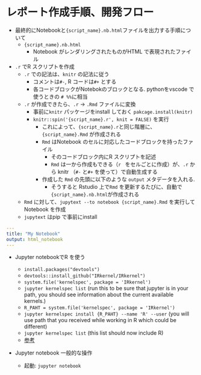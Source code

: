 # レポート作成手順、開発フロー
- 最終的にNotebookと`{script_name}.nb.html`ファイルを出力する手順について
  - `{script_name}.nb.html`
    - Notebook がレンダリングされたものがHTML で表現されたファイル
- `.r` でR スクリプトを作成
  - `.r` での記法は、`knitr` の記法に従う
    - コメントは`#-`, R コードは`#+` とする
    - 各コードブロックがNotebokのブロックとなる. pythonをvscode で使うときの `# %%`に相当
  - `.r` が作成できたら、`.r` -> `.Rmd` ファイルに変換
    - 事前に`knitr` パッケージをinstall しておく `pakcage.install(knitr)`
    - `knitr::spin('{script_name}.r', knit = FALSE)` を実行
      - これによって、`{script_name}.r`と同じ階層に、`{script_name}.Rmd` が作成される
      - `Rmd` はNotebook のセルに対応したコードブロックを持ったファイル
        - そのコードブロック内にR スクリプトを記述
        - `Rmd` は一から作成もできる（```r ``` をセルごとに作成）が、`.r` から knitr （`#-` と`#+` を使って）で自動生成する
      - 作成した `Rmd` の先頭に以下のような `output` メタデータを入れる.
        - そうすると Rstudio 上で`Rmd` を更新するたびに、自動で`{script_name}.nb.html`が作成される
  - `Rmd` に対して、`jupytext --to notebook {script_name}.Rmd` を実行してNotebook を作成
  - `jupytext` はpip で事前にinstall
      
```yaml
---
title: "My Notebook"
output: html_notebook
---
```

- Jupyter notebookでR を使う
  - `install.packages("devtools")`
  - `devtools::install_github("IRkernel/IRkernel")`
  - `system.file('kernelspec', package = 'IRkernel')`
  - `jupyter kernelspec list` (run this to be sure that jupyter is in your path, you should see information about the current available kernels.)
  - `R_PAHT = system.file('kernelspec', package = 'IRkernel')`
  - `jupyter kernelspec install {R_PAHT} --name 'R' --user` (you will use path that you received while working in R which could be different)
  - `jupyter kernelspec list` (this list should now include R)
  - [参考](https://stackoverflow.com/a/65042753/5590919)

- Jupyter notebook 一般的な操作
  - 起動: `jupyter notebook`
